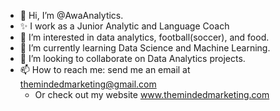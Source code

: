 - 👋 Hi, I’m @AwaAnalytics.
- ✨ I work as a Junior Analytic and Language Coach
- 👀 I’m interested in data analytics, football(soccer), and food.
- 🌱 I’m currently learning Data Science and Machine Learning.
- 💞️ I’m looking to collaborate on Data Analytics projects.
- 📫 How to reach me: send me an email at themindedmarketing@gmail.com
    - Or check out my website www.themindedmarketing.com

<!---
AwaAnalytics/AwaAnalytics is a ✨ special ✨ repository because its `README.md` (this file) appears on your GitHub profile.
You can click the Preview link to take a look at your changes.
--->
